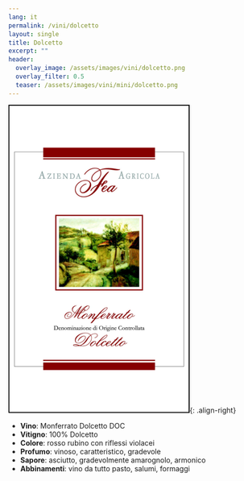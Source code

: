 ```yaml
---
lang: it
permalink: /vini/dolcetto
layout: single
title: Dolcetto
excerpt: "" 
header:
  overlay_image: /assets/images/vini/dolcetto.png
  overlay_filter: 0.5
  teaser: /assets/images/vini/mini/dolcetto.png
---
```

![Dolcetto](/assets/images/vini/dolcetto.png){: .align-right}

- **Vino**: Monferrato Dolcetto DOC
- **Vitigno**: 100% Dolcetto 
- **Colore**: rosso rubino con riflessi violacei 
- **Profumo**: vinoso, caratteristico, gradevole
- **Sapore**: asciutto, gradevolmente amarognolo, armonico
- **Abbinamenti**: vino da tutto pasto, salumi, formaggi
